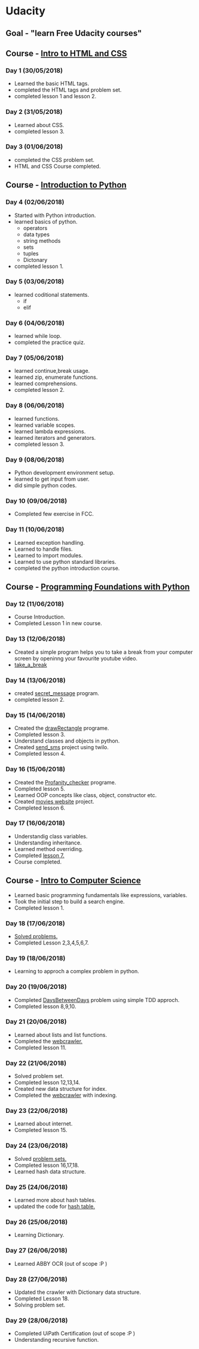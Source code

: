 # Udacity

## Goal - "learn Free Udacity courses"

## Course -  [Intro to HTML and CSS](https://www.udacity.com/course/intro-to-html-and-css--ud001)

### Day 1 (30/05/2018)

- Learned the basic HTML tags.
- completed the HTML tags and problem set.
- completed lesson 1 and lesson 2.

### Day 2 (31/05/2018)

- Learned about CSS.
- completed lesson 3.

### Day 3 (01/06/2018)

- completed the CSS problem set.
- HTML and CSS Course completed.

## Course -  [Introduction to Python](https://www.udacity.com/course/introduction-to-python--ud1110)

### Day 4 (02/06/2018)

- Started with Python introduction.
- learned basics of python.
  - operators
  - data types
  - string methods
  - sets
  - tuples
  - Dictonary
- completed lesson 1.

### Day 5 (03/06/2018)

- learned coditional statements.
  - if
  - elif

### Day 6 (04/06/2018)

- learned while loop.
- completed the practice quiz.

### Day 7 (05/06/2018)

- learned continue,break usage.
- learned zip, enumerate functions.
- learned comprehensions.
- completed lesson 2.

### Day 8 (06/06/2018)

- learned functions.
- learned variable scopes.
- learned lambda expressions.
- learned iterators and generators.
- completed lesson 3.

### Day 9 (08/06/2018)

- Python development environment setup.
- learned to get input from user.
- did simple python codes.

### Day 10 (09/06/2018)

- Completed few exercise in FCC.

### Day 11 (10/06/2018)

- Learned exception handling.
- Learned to handle files.
- Learned to import modules.
- Learned to use python standard libraries.
- completed the python introduction course.

## Course -  [Programming Foundations with Python](https://www.udacity.com/course/programming-foundations-with-python--ud036)

### Day 12 (11/06/2018)

- Course Introduction.
- Completed Lesson 1 in new course.

### Day 13 (12/06/2018)

- Created a simple program helps you to take a break from your computer screen by openinng your favourite youtube video.
- [take_a_break](https://github.com/ddrdushy/UdacityLearning/tree/master/Files/12_06_2018/)

### Day 14 (13/06/2018)

- created [secret_message](https://github.com/ddrdushy/UdacityLearning/tree/master/Files/13_06_2018/) program.
- completed lesson 2.

### Day 15 (14/06/2018)

- Created the [drawRectangle](https://github.com/ddrdushy/UdacityLearning/tree/master/Files/14_06_2018) programe.
- Completed lesson 3.
- Understand classes and objects in python.
- Created [send_sms](https://github.com/ddrdushy/UdacityLearning/tree/master/Files/14_06_2018) project using twilo.
- Completed lesson 4.

### Day 16 (15/06/2018)

- Created the [Profanity_checker](https://github.com/ddrdushy/UdacityLearning/tree/master/Files/15_06_2018) programe.
- Completed lesson 5.
- Learned OOP concepts like class, object, constructor etc.
- Created [movies website](https://github.com/ddrdushy/UdacityLearning/tree/master/Files/15_06_2018/movies/) project.
- Completed lesson 6.

### Day 17 (16/06/2018)

- Understandig class variables.
- Understanding inheritance.
- Learned method overriding.
- Completed [lesson 7.](https://github.com/ddrdushy/UdacityLearning/tree/master/Files/16_06_2018/)
- Course completed.

## Course -  [Intro to Computer Science](https://www.udacity.com/course/intro-to-computer-science--cs101)

- Learned basic programming fundamentals like expressions, variables.
- Took the initial step to build a search engine.
- Completed lesson 1.

### Day 18 (17/06/2018)

- [Solved problems.](https://github.com/ddrdushy/UdacityLearning/tree/master/Files/17_06_2018/)
- Completed Lesson 2,3,4,5,6,7.

### Day 19 (18/06/2018)

- Learning to approch a complex problem in python.

### Day 20 (19/06/2018)

- Completed [DaysBetweenDays](https://github.com/ddrdushy/UdacityLearning/tree/master/Files/18_06_2018-19_06_2018/) problem using simple TDD approch.
- Completed lesson 8,9,10.

### Day 21 (20/06/2018)

- Learned about lists and list functions.
- Completed the [webcrawler.](https://github.com/ddrdushy/UdacityLearning/tree/master/Files/20_06_2018/)
- Completed lesson 11.

### Day 22 (21/06/2018)

- Solved problem set.
- Completed lesson 12,13,14.
- Created new data structure for index.
- Completed the [webcrawler](https://github.com/ddrdushy/UdacityLearning/tree/master/Files/21_06_2018/) with indexing.

### Day 23 (22/06/2018)

- Learned about internet.
- Completed lesson 15.

### Day 24 (23/06/2018)

- Solved [problem sets.](https://github.com/ddrdushy/UdacityLearning/tree/master/Files/23_06_2018/)
- Completed lesson 16,17,18.
- Learned hash data structure.

### Day 25 (24/06/2018)

- Learned more about hash tables.
- updated the code for [hash table.](https://github.com/ddrdushy/UdacityLearning/tree/master/Files/24_06_2018/)

### Day 26 (25/06/2018)

- Learning Dictionary.

### Day 27 (26/06/2018)

- Learned ABBY OCR (out of scope :P )

### Day 28 (27/06/2018)

- Updated the crawler with Dictionary data structure.
- Completed Lesson 18.
- Solving problem set.

### Day 29 (28/06/2018)

- Completed UiPath Certification (out of scope :P )
- Understanding recursive function.